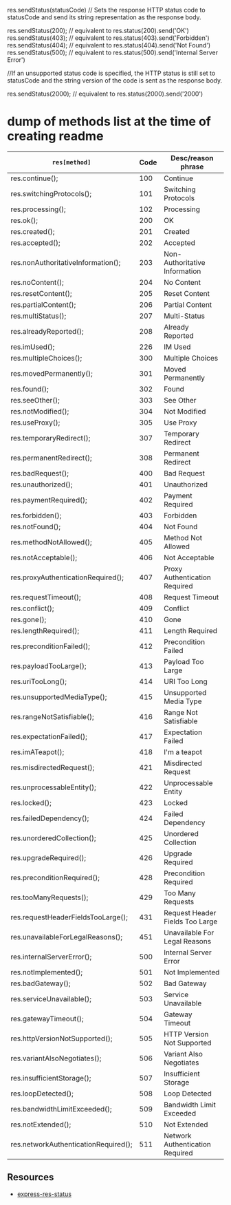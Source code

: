 res.sendStatus(statusCode)
// Sets the response HTTP status code to statusCode and send its string representation as the response body.

res.sendStatus(200); // equivalent to res.status(200).send('OK')
res.sendStatus(403); // equivalent to res.status(403).send('Forbidden')
res.sendStatus(404); // equivalent to res.status(404).send('Not Found')
res.sendStatus(500); // equivalent to res.status(500).send('Internal Server Error')

//If an unsupported status code is specified, the HTTP status is still set to statusCode and the string version of the code is sent as the response body.

res.sendStatus(2000); // equivalent to res.status(2000).send('2000')

# dump of methods list at the time of creating readme

| `res[method]` | Code |  Desc/reason phrase |
|---------------|------|-------|
|  res.continue(); | 100 |Continue |
|  res.switchingProtocols(); | 101 |Switching Protocols |
|  res.processing(); | 102 |Processing |
|  res.ok(); | 200 |OK |
|  res.created(); | 201 |Created |
|  res.accepted(); | 202 |Accepted |
|  res.nonAuthoritativeInformation(); | 203 |Non-Authoritative Information |
|  res.noContent(); | 204 |No Content |
|  res.resetContent(); | 205 |Reset Content |
|  res.partialContent(); | 206 |Partial Content |
|  res.multiStatus(); | 207 |Multi-Status |
|  res.alreadyReported(); | 208 |Already Reported |
|  res.imUsed(); | 226 |IM Used |
|  res.multipleChoices(); | 300 |Multiple Choices |
|  res.movedPermanently(); | 301 |Moved Permanently |
|  res.found(); | 302 |Found |
|  res.seeOther(); | 303 |See Other |
|  res.notModified(); | 304 |Not Modified |
|  res.useProxy(); | 305 |Use Proxy |
|  res.temporaryRedirect(); | 307 |Temporary Redirect |
|  res.permanentRedirect(); | 308 |Permanent Redirect |
|  res.badRequest(); | 400 |Bad Request |
|  res.unauthorized(); | 401 |Unauthorized |
|  res.paymentRequired(); | 402 |Payment Required |
|  res.forbidden(); | 403 |Forbidden |
|  res.notFound(); | 404 |Not Found |
|  res.methodNotAllowed(); | 405 |Method Not Allowed |
|  res.notAcceptable(); | 406 |Not Acceptable |
|  res.proxyAuthenticationRequired(); | 407 |Proxy Authentication Required |
|  res.requestTimeout(); | 408 |Request Timeout |
|  res.conflict(); | 409 |Conflict |
|  res.gone(); | 410 |Gone |
|  res.lengthRequired(); | 411 |Length Required |
|  res.preconditionFailed(); | 412 |Precondition Failed |
|  res.payloadTooLarge(); | 413 |Payload Too Large |
|  res.uriTooLong(); | 414 |URI Too Long |
|  res.unsupportedMediaType(); | 415 |Unsupported Media Type |
|  res.rangeNotSatisfiable(); | 416 |Range Not Satisfiable |
|  res.expectationFailed(); | 417 |Expectation Failed |
|  res.imATeapot(); | 418 |I\'m a teapot |
|  res.misdirectedRequest(); | 421 |Misdirected Request |
|  res.unprocessableEntity(); | 422 |Unprocessable Entity |
|  res.locked(); | 423 |Locked |
|  res.failedDependency(); | 424 |Failed Dependency |
|  res.unorderedCollection(); | 425 |Unordered Collection |
|  res.upgradeRequired(); | 426 |Upgrade Required |
|  res.preconditionRequired(); | 428 |Precondition Required |
|  res.tooManyRequests(); | 429 |Too Many Requests |
|  res.requestHeaderFieldsTooLarge(); | 431 |Request Header Fields Too Large |
|  res.unavailableForLegalReasons(); | 451 |Unavailable For Legal Reasons |
|  res.internalServerError(); | 500 |Internal Server Error |
|  res.notImplemented(); | 501 |Not Implemented |
|  res.badGateway(); | 502 |Bad Gateway |
|  res.serviceUnavailable(); | 503 |Service Unavailable |
|  res.gatewayTimeout(); | 504 |Gateway Timeout |
|  res.httpVersionNotSupported(); | 505 |HTTP Version Not Supported |
|  res.variantAlsoNegotiates(); | 506 |Variant Also Negotiates |
|  res.insufficientStorage(); | 507 |Insufficient Storage |
|  res.loopDetected(); | 508 |Loop Detected |
|  res.bandwidthLimitExceeded(); | 509 |Bandwidth Limit Exceeded |
|  res.notExtended(); | 510 |Not Extended |
|  res.networkAuthenticationRequired(); | 511 |Network Authentication Required |


## Resources

- [express-res-status](https://www.npmjs.com/package/express-res-status)